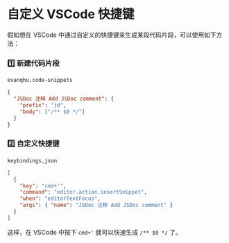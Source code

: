 # 自定义 VSCode 快捷键

假如想在 VSCode 中通过自定义的快捷键来生成某段代码片段，可以使用如下方法：

### 1️⃣ 新建代码片段

`evanqhu.code-snippets`

```json
{
  "JSDoc 注释 Add JSDoc comment": {
    "prefix": "jd",
    "body": ["/** $0 */"]
  }
}
```

### 2️⃣ 自定义快捷键

`keybindings,json`

```json
[
  {
    "key": "cmd+'",
    "command": "editor.action.insertSnippet",
    "when": "editorTextFocus",
    "args": { "name": "JSDoc 注释 Add JSDoc comment" }
  }
]
```

这样，在 VSCode 中按下 `cmd+'` 就可以快速生成 `/** $0 */` 了。
